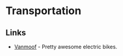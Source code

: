 # Transportation

## Links

- [Vanmoof](https://vanmoof.homerun.co/) - Pretty awesome electric bikes.
